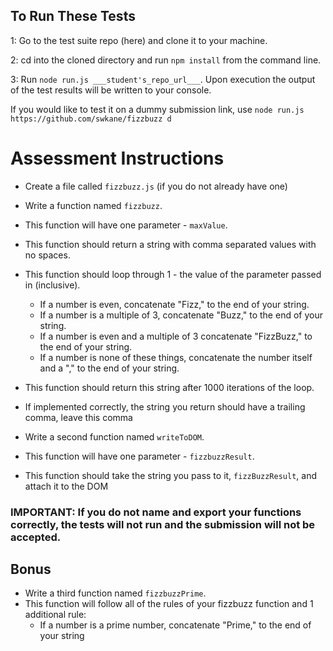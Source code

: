 ## To Run These Tests

1: Go to the test suite repo (here) and clone it to your machine.

2: cd into the cloned directory and run `npm install` from the command line.

3: Run `node run.js ___student's_repo_url___`. Upon execution the output of the test results will be written to your console.

If you would like to test it on a dummy submission link, use `node run.js https://github.com/swkane/fizzbuzz d`

# Assessment Instructions

- Create a file called `fizzbuzz.js` (if you do not already have one)

- Write a function named `fizzbuzz`.
- This function will have one parameter - `maxValue`.
- This function should return a string with comma separated values with no spaces.
- This function should loop through 1 - the value of the parameter passed in (inclusive).
  - If a number is even, concatenate "Fizz," to the end of your string.
  - If a number is a multiple of 3, concatenate "Buzz," to the end of your string.
  - If a number is even and a multiple of 3 concatenate "FizzBuzz," to the end of your string.
  - If a number is none of these things, concatenate the number itself and a "," to the end of your string.
- This function should return this string after 1000 iterations of the loop.
- If implemented correctly, the string you return should have a trailing comma, leave this comma

- Write a second function named `writeToDOM`.
- This function will have one parameter - `fizzbuzzResult`.
- This function should take the string you pass to it, `fizzBuzzResult`, and attach it to the DOM

### IMPORTANT: If you do not name and export your functions correctly, the tests will not run and the submission will not be accepted.

## Bonus

- Write a third function named `fizzbuzzPrime`.
- This function will follow all of the rules of your fizzbuzz function and 1 additional rule:
  - If a number is a prime number, concatenate "Prime," to the end of your string
